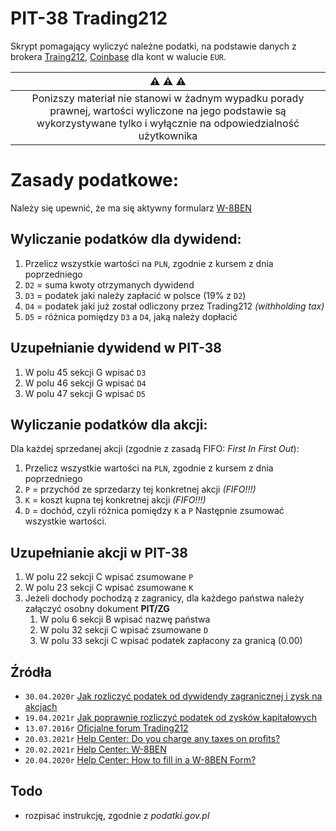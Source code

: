 # PIT-38 Trading212
Skrypt pomagający wyliczyć należne podatki, na podstawie danych z brokera [Traing212](https://trading212.com), [Coinbase](https://www.coinbase.com) dla kont w walucie `EUR`.


| :warning: :warning: :warning: |
|:---:|
| Ponizszy materiał nie stanowi w żadnym wypadku porady prawnej, wartości wyliczone na jego podstawie są wykorzystywane tylko i wyłącznie na odpowiedzialność użytkownika |


# Zasady podatkowe:
Należy się upewnić, że ma się aktywny formularz [W-8BEN](https://helpcentre.trading212.com/hc/en-us/articles/360007139318-How-to-fill-in-a-W-8BEN-Form-)

## Wyliczanie podatków dla dywidend:
1. Przelicz wszystkie wartości na `PLN`, zgodnie z kursem z dnia poprzedniego
2. `D2` = suma kwoty otrzymanych dywidend
3. `D3` = podatek jaki należy zapłacić w polsce (19% z `D2`)
4. `D4` = podatek jaki już został odliczony przez Trading212 *(withholding tax)*
5. `D5` = różnica pomiędzy `D3` a `D4`, jaką należy dopłacić

## Uzupełnianie dywidend w PIT-38
1. W polu 45 sekcji G wpisać `D3`
2. W polu 46 sekcji G wpisać `D4`
3. W polu 47 sekcji G wpisać `D5`

## Wyliczanie podatków dla akcji:
Dla każdej sprzedanej akcji (zgodnie z zasadą FIFO: *First In First Out*):
1. Przelicz wszystkie wartości na `PLN`, zgodnie z kursem z dnia poprzedniego
2. `P` = przychód ze sprzedarzy tej konkretnej akcji *(FIFO!!!)*
3. `K` = koszt kupna tej konkretnej akcji *(FIFO!!!)*
4. `D` = dochód, czyli różnica pomiędzy `K` a `P`
Następnie zsumować wszystkie wartości.

## Uzupełnianie akcji w PIT-38
1. W polu 22 sekcji C wpisać zsumowane `P`
2. W polu 23 sekcji C wpisać zsumowane `K`
3. Jeżeli dochody pochodzą z zagranicy, dla każdego państwa należy załączyć osobny dokument **PIT/ZG**
    1. W polu 6 sekcji B wpisać nazwę państwa
    2. W polu 32 sekcji C wpisać zsumowane `D`
    3. W polu 33 sekcji C wpisać podatek zapłacony za granicą (0.00)

## Źródła
* `30.04.2020r` [Jak rozliczyć podatek od dywidendy zagranicznej i zysk na akcjach](https://jakoszczedzacpieniadze.pl/jak-rozliczyc-podatek-od-dywidendy-zagranicznej-i-zysk-na-akcjach-jaki-pit)
* `19.04.2021r` [Jak poprawnie rozliczyć podatek od zysków kapitałowych](https://www.najlepszekonto.pl/jak-poprawnie-rozliczyc-podatek-od-zyskow-kapitalowych)
* `13.07.2016r` [Oficjalne forum Trading212](https://forex-nawigator.biz/forum/post824020.html#p824020)
* `20.03.2021r` [Help Center: Do you charge any taxes on profits?](https://helpcentre.trading212.com/hc/en-us/articles/360007080857-Do-you-charge-any-taxes-on-profits-)
* `20.02.2021r` [Help Center: W-8BEN](https://helpcentre.trading212.com/hc/en-us/articles/360007080877-W-8BEN)
* `20.04.2020r` [Help Center: How to fill in a W-8BEN Form?](https://helpcentre.trading212.com/hc/en-us/articles/360007139318-How-to-fill-in-a-W-8BEN-Form-)

## Todo
* rozpisać instrukcję, zgodnie z *podatki.gov.pl*
